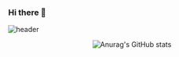### Hi there 👋
![header](https://capsule-render.vercel.app/api?type=waving&color=timeGradient&text=Jeongju's%20GitHub%20👋&animation=twinkling&fontSize=35&fontAlignY=40&fontAlign=70&height=250)
<!--
**presto98/presto98** is a ✨ _special_ ✨ repository because its `README.md` (this file) appears on your GitHub profile.

Here are some ideas to get you started:

- 🔭 I’m currently working on ...
- 🌱 I’m currently learning ...
- 👯 I’m looking to collaborate on ...
- 🤔 I’m looking for help with ...
- 💬 Ask me about ...
- 📫 How to reach me: ...
- 😄 Pronouns: ...
- ⚡ Fun fact: ...
-->
<div align="center">
  
  ![Anurag's GitHub stats](https://github-readme-stats.vercel.app/api?username=presto98&show_icons=true&theme=algolia)
  
</div>
